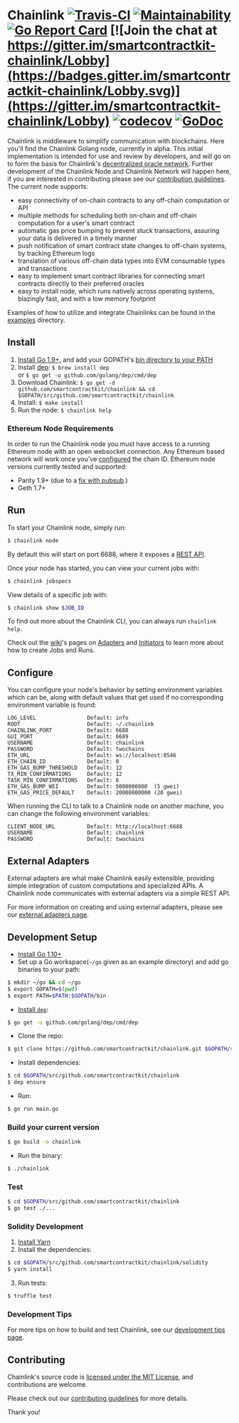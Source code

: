 # Chainlink [![Travis-CI](https://travis-ci.org/smartcontractkit/chainlink.svg?branch=master)](https://travis-ci.org/smartcontractkit/chainlink) [![Maintainability](https://api.codeclimate.com/v1/badges/273722bb9f6f22d799bd/maintainability)](https://codeclimate.com/github/smartcontractkit/chainlink/maintainability) [![Go Report Card](https://goreportcard.com/badge/github.com/smartcontractkit/chainlink)](https://goreportcard.com/report/github.com/smartcontractkit/chainlink) [![Join the chat at https://gitter.im/smartcontractkit-chainlink/Lobby](https://badges.gitter.im/smartcontractkit-chainlink/Lobby.svg)](https://gitter.im/smartcontractkit-chainlink/Lobby) [![codecov](https://codecov.io/gh/smartcontractkit/chainlink/branch/master/graph/badge.svg)](https://codecov.io/gh/smartcontractkit/chainlink) [![GoDoc](https://godoc.org/github.com/smartcontractkit/chainlink?status.svg)](https://godoc.org/github.com/smartcontractkit/chainlink)

Chainlink is middleware to simplify communication with blockchains.
Here you'll find the Chainlink Golang node, currently in alpha.
This initial implementation is intended for use and review by developers,
and will go on to form the basis for Chainlink's [decentralized oracle network](https://link.smartcontract.com/whitepaper).
Further development of the Chainlink Node and Chainlink Network will happen here,
if you are interested in contributing please see our [contribution guidelines](./.github/CONTRIBUTING.md).
The current node supports:
- easy connectivity of on-chain contracts to any off-chain computation or API
- multiple methods for scheduling both on-chain and off-chain computation for a user's smart contract
- automatic gas price bumping to prevent stuck transactions, assuring your data is delivered in a timely manner
- push notification of smart contract state changes to off-chain systems, by tracking Ethereum logs
- translation of various off-chain data types into EVM consumable types and transactions
- easy to implement smart contract libraries for connecting smart contracts directly to their preferred oracles
- easy to install node, which runs natively across operating systems, blazingly fast, and with a low memory footprint

Examples of how to utilize and integrate Chainlinks can be found in the [examples](./examples) directory.

## Install

1. [Install Go 1.9+](https://golang.org/doc/install#install), and add your GOPATH's [bin directory to your PATH](https://golang.org/doc/code.html#GOPATH)
2. Install [dep](https://github.com/golang/dep#installation): `$ brew install dep` <br> or `$ go get -u github.com/golang/dep/cmd/dep`
3. Download Chainlink: `$ go get -d github.com/smartcontractkit/chainlink && cd $GOPATH/src/github.com/smartcontractkit/chainlink`
4. Install: `$ make install`
5. Run the node: `$ chainlink help`

### Ethereum Node Requirements

In order to run the Chainlink node you must have access to a running Ethereum node with an open websocket connection.
Any Ethereum based network will work once you've [configured](https://github.com/smartcontractkit/chainlink#configure) the chain ID.
Ethereum node versions currently tested and supported:

- Parity 1.9+ (due to a [fix with pubsub](https://github.com/paritytech/parity/issues/6590).)
- Geth 1.7+

## Run

To start your Chainlink node, simply run:
```bash
$ chainlink node
```
By default this will start on port 6688, where it exposes a [REST API](https://github.com/smartcontractkit/chainlink/wiki/REST-API).

Once your node has started, you can view your current jobs with:
```bash
$ chainlink jobspecs
````
View details of a specific job with:
```bash
$ chainlink show $JOB_ID
```

To find out more about the Chainlink CLI, you can always run `chainlink help`.

Check out the [wiki](https://github.com/smartcontractkit/chainlink/wiki)'s pages on [Adapters](https://github.com/smartcontractkit/chainlink/wiki/Adapters) and [Initiators](https://github.com/smartcontractkit/chainlink/wiki/Initiators) to learn more about how to create Jobs and Runs.

## Configure

You can configure your node's behavior by setting environment variables which can be, along with default values that get used if no corresponding environment variable is found:

    LOG_LEVEL                Default: info
    ROOT                     Default: ~/.chainlink
    CHAINLINK_PORT           Default: 6688
    GUI_PORT                 Default: 6689
    USERNAME                 Default: chainlink
    PASSWORD                 Default: twochains
    ETH_URL                  Default: ws://localhost:8546
    ETH_CHAIN_ID             Default: 0
    ETH_GAS_BUMP_THRESHOLD   Default: 12
    TX_MIN_CONFIRMATIONS     Default: 12
    TASK_MIN_CONFIRMATIONS   Default: 6
    ETH_GAS_BUMP_WEI         Default: 5000000000  (5 gwei)
    ETH_GAS_PRICE_DEFAULT    Default: 20000000000 (20 gwei)

When running the CLI to talk to a Chainlink node on another machine, you can change the following environment variables:

    CLIENT_NODE_URL          Default: http://localhost:6688
    USERNAME                 Default: chainlink
    PASSWORD                 Default: twochains

## External Adapters

External adapters are what make Chainlink easily extensible, providing simple integration of custom computations and specialized APIs.
A Chainlink node communicates with external adapters via a simple REST API.

For more information on creating and using external adapters, please see our [external adapters page](https://github.com/smartcontractkit/chainlink/wiki/External-Adapters).


## Development Setup


- [Install Go 1.10+](https://golang.org/doc/install#install)
- Set up a Go workspace(`~/go` given as an example directory) and add go binaries to your path:
```bash
$ mkdir ~/go && cd ~/go
$ export GOPATH=$(pwd)
$ export PATH=$PATH:$GOPATH/bin
```

- [Install `dep`](https://github.com/golang/dep#installation):
```bash
$ go get -u github.com/golang/dep/cmd/dep
```

- Clone the repo:
```bash
$ git clone https://github.com/smartcontractkit/chainlink.git $GOPATH/src/github.com/smartcontractkit/chainlink
```

- Install dependencies:
```bash
$ cd $GOPATH/src/github.com/smartcontractkit/chainlink
$ dep ensure
```

- Run:
```bash
$ go run main.go
```

### Build your current version

```bash
$ go build -o chainlink
```

- Run the binary:
```bash
$ ./chainlink
```

### Test

```bash
$ cd $GOPATH/src/github.com/smartcontractkit/chainlink
$ go test ./...
```

### Solidity Development

1. [Install Yarn](https://yarnpkg.com/lang/en/docs/install)
2. Install the dependencies:
```bash
$ cd $GOPATH/src/github.com/smartcontractkit/chainlink/solidity
$ yarn install
```
3. Run tests:
```bash
$ truffle test
```
### Development Tips

For more tips on how to build and test Chainlink, see our [development tips page](https://github.com/smartcontractkit/chainlink/wiki/Development-Tips).

## Contributing

Chainlink's source code is [licensed under the MIT License](https://github.com/smartcontractkit/chainlink/blob/master/LICENSE), and contributions are welcome.

Please check out our [contributing guidelines](./.github/CONTRIBUTING.md) for more details.

Thank you!
